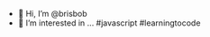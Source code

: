 - 👋 Hi, I’m @brisbob
- 👀 I’m interested in ... #javascript #learningtocode

<!---
brisbob/brisbob is a ✨ special ✨ repository because its `README.md` (this file) appears on your GitHub profile.
You can click the Preview link to take a look at your changes.
--->
